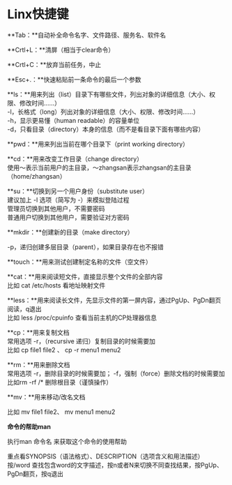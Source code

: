 # Linx快捷键

**Tab：**自动补全命令名字、文件路径、服务名、软件名

**Crtl+L：**清屏（相当于clear命令）

**Crtl+C：**放弃当前任务，中止

**Esc+.：**快速粘贴前一条命令的最后一个参数

**ls：**用来列出（list）目录下有哪些文件，列出对象的详细信息（大小、权限、修改时间……）\
&#x20;   \-l，长格式（long）列出对象的详细信息（大小、权限、修改时间……）\
&#x20;   \-h，显示更易懂（human readable）的容量单位\
&#x20;   \-d，只看目录（directory）本身的信息（而不是看目录下面有哪些内容）

**pwd：**用来列出当前在哪个目录下（print working directory）

**cd：**用来改变工作目录（change directory）\
&#x20;   使用～表示当前用户的主目录，～zhangsan表示zhangsan的主目录（home/zhangsan）

**su：**切换到另一个用户身份（substitute user）\
&#x20;    建议加上 -l 选项（简写为 -）来模拟登陆过程\
&#x20;    管理员切换到其他用户，不需要密码\
&#x20;    普通用户切换到其他用户，需要验证对方密码

**mkdir：**创建新的目录（make directory）

&#x20;    \-p，递归创建多层目录（parent），如果目录存在也不报错

**touch：**用来测试创建制定名称的文件（空文件）

**cat：**用来阅读短文件，直接显示整个文件的全部内容\
&#x20;    比如 cat /etc/hosts 看地址映射文件

**less：**用来阅读长文件，先显示文件的第一屏内容，通过PgUp、PgDn翻页阅读，q退出\
&#x20;    比如 less /proc/cpuinfo 查看当前主机的CP处理器信息

**cp：**用来复制文档\
&#x20;    常用选项 -r，（recursive 递归）复制目录的时候需要加\
&#x20;    比如 cp file1 file2 、 cp -r menu1 menu2

**rm：**用来删除文档\
&#x20;    常用选项 -r，删除目录的时候需要加； -f，强制（force）删除文档的时候需要加\
&#x20;    比如rm -rf /\* 删除根目录（谨慎操作）

**mv：**用来移动/改名文档

&#x20;    比如 mv file1 file2、 mv menu1 menu2



**命令的帮助man**

&#x20;    执行man 命令名  来获取这个命令的使用帮助

&#x20;    重点看SYNOPSIS（语法格式）、DESCRIPTION（选项含义和用法描述）\
&#x20;    按/word  查找包含word的文字描述，按n或者N来切换不同查找结果，按PgUp、PgDn翻页，按q退出



